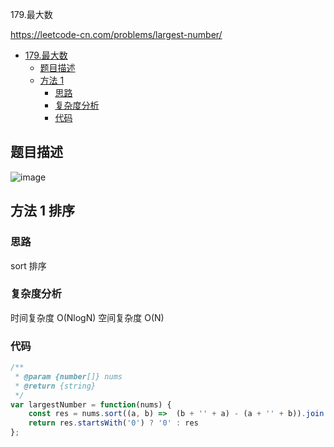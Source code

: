 179.最大数

https://leetcode-cn.com/problems/largest-number/
- [179.最大数](#179.最大数)
  - [题目描述](#题目描述)
  - [方法 1](#方法-1-排序)
    - [思路](#思路)
    - [复杂度分析](#复杂度分析)
    - [代码](#代码)

## 题目描述
![image](https://user-images.githubusercontent.com/32665965/132348140-e4eef7b8-602f-424c-acea-acd046d9af53.png)

## 方法 1 排序

### 思路
sort 排序

### 复杂度分析
时间复杂度 O(NlogN)
空间复杂度 O(N)

### 代码
```js
/**
 * @param {number[]} nums
 * @return {string}
 */
var largestNumber = function(nums) {
    const res = nums.sort((a, b) =>  (b + '' + a) - (a + '' + b)).join('')
    return res.startsWith('0') ? '0' : res
};
```
